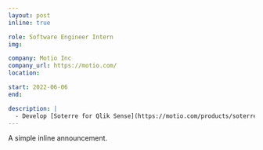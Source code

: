 ```yaml
---
layout: post
inline: true

role: Software Engineer Intern
img:

company: Motio Inc
company_url: https://motio.com/
location:

start: 2022-06-06
end:

description: |
  - Develop [Soterre for Qlik Sense](https://motio.com/products/soterre/soterre-for-qlik-sense/)
---
```


A simple inline announcement.
